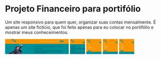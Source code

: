 # Projeto Financeiro para portifólio

Um site responsivo para quem quer, organizar suas contas mensalmente. É apenas um site fictício, que foi feito apenas para eu colocar no portifólio e mostrar meus conheceimentos.

<p aligns="center"> <img src="gif/Animação1.gif" width="210" height="50">  <img src="gif/Animação2.gif" width="50" height="50"> <img src="gif/Animação3.gif" width="50" height="50">  <img src="gif/Animação4.gif" width="50" height="50"> <img src="gif/Animação5.gif" width="50" height="50"> </p>
